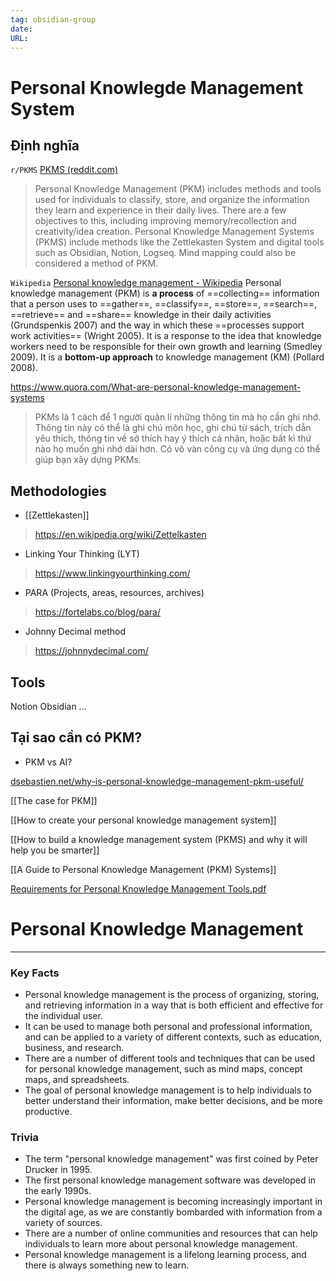 ```yaml
---
tag: obsidian-group 
date: 
URL: 
---
```

# Personal Knowlegde Management System
## Định nghĩa
`r/PKMS`
[PKMS (reddit.com)](https://www.reddit.com/r/PKMS/)
> Personal Knowledge Management (PKM) includes methods and tools used for individuals to classify, store, and organize the information they learn and experience in their daily lives.
> There are a few objectives to this, including improving memory/recollection and creativity/idea creation.
> Personal Knowledge Management Systems (PKMS) include methods like the Zettlekasten System and digital tools such as Obsidian, Notion, Logseq. Mind mapping could also be considered a method of PKM.

`Wikipedia`
[Personal knowledge management - Wikipedia](https://en.wikipedia.org/wiki/Personal_knowledge_management)
Personal knowledge management (PKM) is **a process** of ==collecting== information that a person uses to ==gather==, ==classify==, ==store==, ==search==, ==retrieve== and ==share== knowledge in their daily activities (Grundspenkis 2007) and the way in which these ==processes support work activities== (Wright 2005). It is a response to the idea that knowledge workers need to be responsible for their own growth and learning (Smedley 2009). It is a **bottom-up approach** to knowledge management (KM) (Pollard 2008).

https://www.quora.com/What-are-personal-knowledge-management-systems
> PKMs là 1 cách để 1 người quản lí những thông tin mà họ cần ghi nhớ. Thông tin này có thể là ghi chú môn học, ghi chú từ sách, trích dẫn yêu thích, thông tin về sở thích hay ý thích cá nhân, hoặc bất kì thứ nào họ muốn ghi nhớ dài hơn. Có vô vàn công cụ và ứng dụng có thể giúp bạn xây dựng PKMs.



## Methodologies
- [[Zettlekasten]]
> https://en.wikipedia.org/wiki/Zettelkasten
- Linking Your Thinking (LYT)
> https://www.linkingyourthinking.com/
- PARA (Projects, areas, resources, archives)
> https://fortelabs.co/blog/para/
- Johnny Decimal method
> https://johnnydecimal.com/


## Tools
Notion
Obsidian
...
## Tại sao cần có PKM?
- PKM vs AI?

[dsebastien.net/why-is-personal-knowledge-management-pkm-useful/](https://www.dsebastien.net/why-is-personal-knowledge-management-pkm-useful/)

[[The case for PKM]]

[[How to create your personal knowledge management system]]

[[How to build a knowledge management system (PKMS) and why it will help you be smarter]]

[[A Guide to Personal Knowledge Management (PKM) Systems]]

[Requirements for Personal Knowledge Management Tools.pdf](file:///C:/Users/thien/Downloads/voelkel_iceis2010_CR.pdf)
# Personal Knowledge Management

---
### Key Facts

- Personal knowledge management is the process of organizing, storing, and retrieving information in a way that is both efficient and effective for the individual user.
- It can be used to manage both personal and professional information, and can be applied to a variety of different contexts, such as education, business, and research.
- There are a number of different tools and techniques that can be used for personal knowledge management, such as mind maps, concept maps, and spreadsheets.
- The goal of personal knowledge management is to help individuals to better understand their information, make better decisions, and be more productive.
### Trivia

- The term "personal knowledge management" was first coined by Peter Drucker in 1995.
- The first personal knowledge management software was developed in the early 1990s.
- Personal knowledge management is becoming increasingly important in the digital age, as we are constantly bombarded with information from a variety of sources.
- There are a number of online communities and resources that can help individuals to learn more about personal knowledge management.
- Personal knowledge management is a lifelong learning process, and there is always something new to learn.
